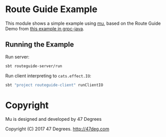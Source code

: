 
# Route Guide Example

This module shows a simple example using [mu](https://github.com/higherkindness/mu), based on the Route Guide Demo
from [this example in grpc-java](https://github.com/grpc/grpc-java/tree/v1.10.x/examples/src/main/java/io/grpc/examples/routeguide).

## Running the Example

Run server:

```bash
sbt routeguide-server/run
```

Run client interpreting to `cats.effect.IO`:

```bash
sbt "project routeguide-client" runClientIO
```

[comment]: # (Start Copyright)
# Copyright

Mu is designed and developed by 47 Degrees

Copyright (C) 2017 47 Degrees. <http://47deg.com>

[comment]: # (End Copyright)
